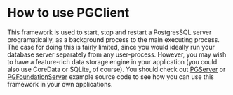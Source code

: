 

# How to use PGClient

This framework is used to start, stop and restart a PostgresSQL server programatically, as a background process to the main executing process. The case for doing this is fairly limited, since you would ideally run your database server separately from any user-process. However, you may wish to 
have a feature-rich data storage engine in your application (you could also use CoreData or SQLite, of course). You should check out [PGServer](pgserver.md) or 
[PGFoundationServer](pgfoundationserver.md) example source code to see how you can use this framework in your own applications.

